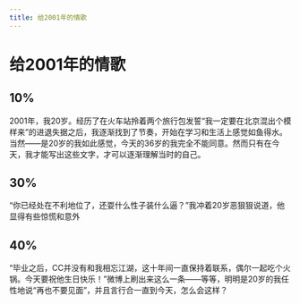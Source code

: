 ```yaml
---
title: 给2001年的情歌
---
```

# 给2001年的情歌

## 10%

2001年，我20岁。经历了在火车站拎着两个旅行包发誓“我一定要在北京混出个模样来”的进退失据之后，我逐渐找到了节奏，开始在学习和生活上感觉如鱼得水。当然——是20岁的我如此感觉，今天的36岁的我完全不能同意。然而只有在今天，我才能写出这些文字，才可以逐渐理解当时的自己。

## 30%

“你已经处在不利地位了，还耍什么性子装什么逼？”我冲着20岁恶狠狠说道，他显得有些惊慌和意外

## 40%

“毕业之后，CC并没有和我相忘江湖，这十年间一直保持着联系，偶尔一起吃个火锅。今天要祝他生日快乐！”微博上刷出来这么一条——等等，明明是20岁的我任性地说“再也不要见面”，并且言行合一直到今天，怎么会这样？
